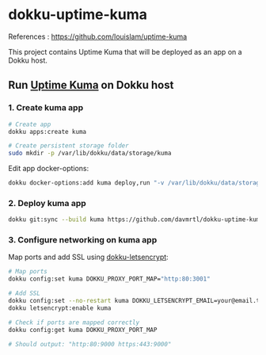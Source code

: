 # dokku-uptime-kuma

References : https://github.com/louislam/uptime-kuma

This project contains Uptime Kuma that will be deployed as an app on a Dokku host.

## Run [Uptime Kuma](https://github.com/louislam/uptime-kuma) on Dokku host

### 1. Create kuma app

```sh
# Create app
dokku apps:create kuma

# Create persistent storage folder
sudo mkdir -p /var/lib/dokku/data/storage/kuma

```
Edit app docker-options:  
```sh
dokku docker-options:add kuma deploy,run "-v /var/lib/dokku/data/storage/kuma:/app/data"
```

### 2. Deploy kuma app

```sh
dokku git:sync --build kuma https://github.com/davmrtl/dokku-uptime-kuma.git main
```

### 3. Configure networking on kuma app

Map ports and add SSL using [dokku-letsencrypt](https://github.com/dokku/dokku-letsencrypt):
```sh
# Map ports
dokku config:set kuma DOKKU_PROXY_PORT_MAP="http:80:3001"

# Add SSL
dokku config:set --no-restart kuma DOKKU_LETSENCRYPT_EMAIL=your@email.tld
dokku letsencrypt:enable kuma

# Check if ports are mapped correctly
dokku config:get kuma DOKKU_PROXY_PORT_MAP

# Should output: "http:80:9000 https:443:9000"
```

